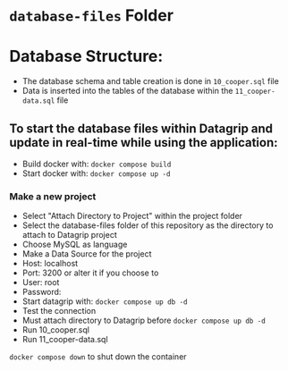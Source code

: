 # `database-files` Folder
# Database Structure:
- The database schema and table creation is done in `10_cooper.sql` file
- Data is inserted into the tables of the database within the `11_cooper-data.sql` file

## To start the database files within Datagrip and update in real-time while using the application:
- Build docker with: `docker compose build`
- Start docker with: `docker compose up -d`


### Make a new project 
- Select "Attach Directory to Project" within the project folder
- Select the database-files folder of this repository as the directory to attach to Datagrip project
- Choose MySQL as language
- Make a Data Source for the project
- Host: localhost
- Port: 3200 or alter it if you choose to 
- User: root
- Password: <choose your own password>
- Start datagrip with: `docker compose up db -d`
- Test the connection
- Must attach directory to Datagrip before `docker compose up db -d`
- Run 10_cooper.sql
- Run 11_cooper-data.sql


`docker compose down` to shut down the container





